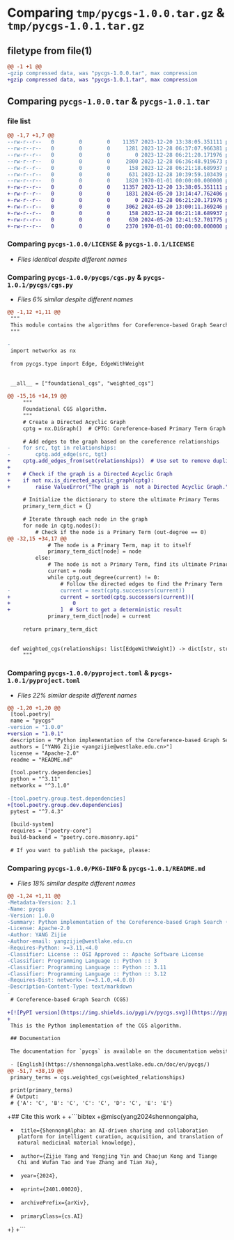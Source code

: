 # Comparing `tmp/pycgs-1.0.0.tar.gz` & `tmp/pycgs-1.0.1.tar.gz`

## filetype from file(1)

```diff
@@ -1 +1 @@
-gzip compressed data, was "pycgs-1.0.0.tar", max compression
+gzip compressed data, was "pycgs-1.0.1.tar", max compression
```

## Comparing `pycgs-1.0.0.tar` & `pycgs-1.0.1.tar`

### file list

```diff
@@ -1,7 +1,7 @@
--rw-r--r--   0        0        0    11357 2023-12-20 13:38:05.351111 pycgs-1.0.0/LICENSE
--rw-r--r--   0        0        0     1281 2023-12-28 06:37:07.966381 pycgs-1.0.0/README.md
--rw-r--r--   0        0        0        0 2023-12-28 06:21:20.171976 pycgs-1.0.0/pycgs/__init__.py
--rw-r--r--   0        0        0     2800 2023-12-28 06:36:48.919673 pycgs-1.0.0/pycgs/cgs.py
--rw-r--r--   0        0        0      158 2023-12-28 06:21:18.689937 pycgs-1.0.0/pycgs/type.py
--rw-r--r--   0        0        0      631 2023-12-28 10:39:59.103439 pycgs-1.0.0/pyproject.toml
--rw-r--r--   0        0        0     1820 1970-01-01 00:00:00.000000 pycgs-1.0.0/PKG-INFO
+-rw-r--r--   0        0        0    11357 2023-12-20 13:38:05.351111 pycgs-1.0.1/LICENSE
+-rw-r--r--   0        0        0     1831 2024-05-20 13:14:47.762406 pycgs-1.0.1/README.md
+-rw-r--r--   0        0        0        0 2023-12-28 06:21:20.171976 pycgs-1.0.1/pycgs/__init__.py
+-rw-r--r--   0        0        0     3062 2024-05-20 13:00:11.369246 pycgs-1.0.1/pycgs/cgs.py
+-rw-r--r--   0        0        0      158 2023-12-28 06:21:18.689937 pycgs-1.0.1/pycgs/type.py
+-rw-r--r--   0        0        0      630 2024-05-20 12:41:52.701775 pycgs-1.0.1/pyproject.toml
+-rw-r--r--   0        0        0     2370 1970-01-01 00:00:00.000000 pycgs-1.0.1/PKG-INFO
```

### Comparing `pycgs-1.0.0/LICENSE` & `pycgs-1.0.1/LICENSE`

 * *Files identical despite different names*

### Comparing `pycgs-1.0.0/pycgs/cgs.py` & `pycgs-1.0.1/pycgs/cgs.py`

 * *Files 6% similar despite different names*

```diff
@@ -1,12 +1,11 @@
 """
 This module contains the algorithms for Coreference-based Graph Search (CGS).
 """
 
-
 import networkx as nx
 
 from pycgs.type import Edge, EdgeWithWeight
 
 
 __all__ = ["foundational_cgs", "weighted_cgs"]
 
@@ -15,16 +14,19 @@
     """
     Foundational CGS algorithm.
     """
     # Create a Directed Acyclic Graph
     cptg = nx.DiGraph()  # CPTG: Coreference-based Primary Term Graph
 
     # Add edges to the graph based on the coreference relationships
-    for src, tgt in relationships:
-        cptg.add_edge(src, tgt)
+    cptg.add_edges_from(set(relationships))  # Use set to remove duplicates
+
+    # Check if the graph is a Directed Acyclic Graph
+    if not nx.is_directed_acyclic_graph(cptg):
+        raise ValueError("The graph is  not a Directed Acyclic Graph.")
 
     # Initialize the dictionary to store the ultimate Primary Terms
     primary_term_dict = {}
 
     # Iterate through each node in the graph
     for node in cptg.nodes():
         # Check if the node is a Primary Term (out-degree == 0)
@@ -32,15 +34,17 @@
             # The node is a Primary Term, map it to itself
             primary_term_dict[node] = node
         else:
             # The node is not a Primary Term, find its ultimate Primary Term
             current = node
             while cptg.out_degree(current) != 0:
                 # Follow the directed edges to find the Primary Term
-                current = next(cptg.successors(current))
+                current = sorted(cptg.successors(current))[
+                    0
+                ]  # Sort to get a deterministic result
             primary_term_dict[node] = current
 
     return primary_term_dict
 
 
 def weighted_cgs(relationships: list[EdgeWithWeight]) -> dict[str, str]:
     """
```

### Comparing `pycgs-1.0.0/pyproject.toml` & `pycgs-1.0.1/pyproject.toml`

 * *Files 22% similar despite different names*

```diff
@@ -1,20 +1,20 @@
 [tool.poetry]
 name = "pycgs"
-version = "1.0.0"
+version = "1.0.1"
 description = "Python implementation of the Coreference-based Graph Search (CGS) algorithm."
 authors = ["YANG Zijie <yangzijie@westlake.edu.cn>"]
 license = "Apache-2.0"
 readme = "README.md"
 
 [tool.poetry.dependencies]
 python = "^3.11"
 networkx = "^3.1.0"
 
-[tool.poetry.group.test.dependencies]
+[tool.poetry.group.dev.dependencies]
 pytest = "^7.4.3"
 
 [build-system]
 requires = ["poetry-core"]
 build-backend = "poetry.core.masonry.api"
 
 # If you want to publish the package, please:
```

### Comparing `pycgs-1.0.0/PKG-INFO` & `pycgs-1.0.1/README.md`

 * *Files 18% similar despite different names*

```diff
@@ -1,24 +1,11 @@
-Metadata-Version: 2.1
-Name: pycgs
-Version: 1.0.0
-Summary: Python implementation of the Coreference-based Graph Search (CGS) algorithm.
-License: Apache-2.0
-Author: YANG Zijie
-Author-email: yangzijie@westlake.edu.cn
-Requires-Python: >=3.11,<4.0
-Classifier: License :: OSI Approved :: Apache Software License
-Classifier: Programming Language :: Python :: 3
-Classifier: Programming Language :: Python :: 3.11
-Classifier: Programming Language :: Python :: 3.12
-Requires-Dist: networkx (>=3.1.0,<4.0.0)
-Description-Content-Type: text/markdown
-
 # Coreference-based Graph Search (CGS)
 
+[![PyPI version](https://img.shields.io/pypi/v/pycgs.svg)](https://pypi.org/project/pycgs/)
+
 This is the Python implementation of the CGS algorithm.
 
 ## Documentation
 
 The documentation for `pycgs` is available on the documentation website of the ShennongAlpha ([ShennongDoc](https://shennongalpha.westlake.edu.cn/doc/)):
 
 - [English](https://shennongalpha.westlake.edu.cn/doc/en/pycgs/)
@@ -51,7 +38,19 @@
 primary_terms = cgs.weighted_cgs(weighted_relationships)
 
 print(primary_terms)
 # Output:
 # {'A': 'C', 'B': 'C', 'C': 'C', 'D': 'C', 'E': 'E'}
 ```
 
+## Cite this work
+
+```bibtex
+@misc{yang2024shennongalpha,
+      title={ShennongAlpha: an AI-driven sharing and collaboration platform for intelligent curation, acquisition, and translation of natural medicinal material knowledge}, 
+      author={Zijie Yang and Yongjing Yin and Chaojun Kong and Tiange Chi and Wufan Tao and Yue Zhang and Tian Xu},
+      year={2024},
+      eprint={2401.00020},
+      archivePrefix={arXiv},
+      primaryClass={cs.AI}
+}
+```
```

